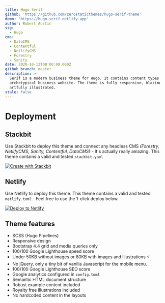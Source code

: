 ```yaml
---
title: Hugo Serif
github: 'https://github.com/zerostaticthemes/hugo-serif-theme'
demo: 'https://hugo-serif.netlify.app'
author: Robert Austin
ssg:
  - Hugo
cms:
  - DatoCMS
  - Contentful
  - NetlifyCMS
  - Forestry
  - Sanity
date: 2020-10-12T00:00:00.000Z
github_branch: master
description: >-
  Serif is a modern business theme for Hugo. It contains content types for the
  archetypical business website. The theme is fully responsive, blazing fast and
  artfully illustrated.
stale: false
---
```


# Deployment

## Stackbit

Use Stackbit to deploy this theme and connect any headless CMS _(Forestry, NetlifyCMS, Sanity, Contentful, DatoCMS)_ - It's actually really amazing. This theme contains a valid and tested `stackbit.yaml`

[![Create with Stackbit](https://assets.stackbit.com/badge/create-with-stackbit.svg)](https://app.stackbit.com/create?theme=https://github.com/zerostaticthemes/hugo-serif-theme)

## Netlify

Use Netlify to deploy this theme. This theme contains a valid and tested `netlify.toml` - Feel free to use the 1-click deploy below.

[![Deploy to Netlify](https://www.netlify.com/img/deploy/button.svg)](https://app.netlify.com/start/deploy?repository=https://github.com/zerostaticthemes/hugo-serif-theme)

## Theme features

- SCSS (Hugo Pipelines)
- Responsive design
- Bootstrap 4.4 grid and media queries only
- 100/100 Google Lighthouse speed score
- Under 50KB without images or 80KB with images and illustrations ⚡
- No jQuery, only a tiny bit of vanilla Javascript for the mobile menu.
- 100/100 Google Lighthouse SEO score
- Google analytics configured in `config.toml`
- Semantic HTML document structure
- Robust example content included
- Royalty free illustrations included
- No hardcoded content in the layouts
